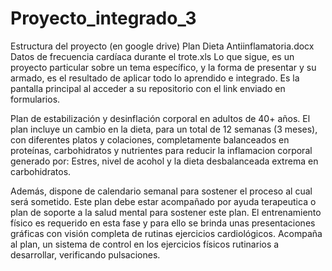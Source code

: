 # Proyecto_integrado_3
Estructura del proyecto (en google drive)
Plan Dieta Antiinflamatoria.docx
Datos de frecuencia cardíaca durante el trote.xls
Lo que sigue, es un proyecto particular sobre un tema específico, y la forma de presentar y su armado, es el resultado de aplicar todo lo aprendido e integrado. Es la pantalla principal al acceder a su repositorio con el link enviado en formularios.

Plan de estabilización y desinflación corporal en adultos de 40+ años.
El plan incluye un cambio en la dieta, para un total de 12 semanas (3 meses), con diferentes platos y colaciones, completamente balanceados en proteínas, carbohidratos y nutrientes para reducir la inflamacion corporal generado por:
Estres, nivel de acohol y la dieta desbalanceada extrema en carbohidratos.

Además, dispone de calendario semanal para sostener el proceso al cual será sometido.
Este plan debe estar acompañado por ayuda terapeutica o plan de soporte a la salud mental para sostener este plan.
El entrenamiento físico es requerido en esta fase y para ello se brinda unas presentaciones gráficas con visión completa de rutinas ejercicios cardiológicos.
Acompaña al plan, un sistema de control en los ejercicios físicos rutinarios a desarrollar, verificando pulsaciones.

